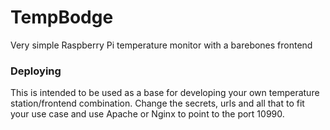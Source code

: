 # TempBodge

Very simple Raspberry Pi temperature monitor with a barebones frontend

### Deploying
This is intended to be used as a base for developing your own temperature
station/frontend combination. Change the secrets, urls and all that to
fit your use case and use Apache or Nginx to point to the port 10990.
